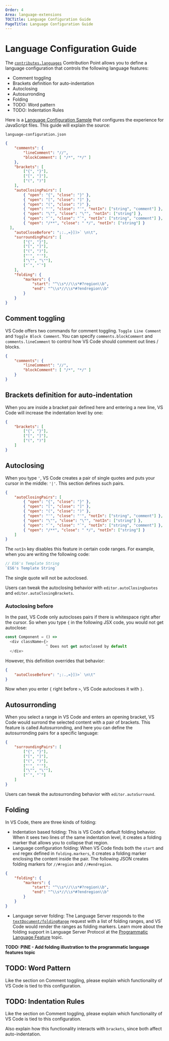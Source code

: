 ```yaml
---
Order: 4
Area: language-extensions
TOCTitle: Language Configuration Guide
PageTitle: Language Configuration Guide
---
```


# Language Configuration Guide

The [`contributes.languages`](/api/references/contribution-points#contributes.languages) Contribution Point allows you to define a language configuration that controls the following language features:

- Comment toggling
- Brackets definition for auto-indentation
- Autoclosing
- Autosurronding
- Folding
- TODO: Word pattern
- TODO: Indentation Rules

Here is a [Language Configuration Sample]() that configures the experience for JavaScript files. This guide will explain the source:

`language-configuration.json`
```json
{
	"comments": {
		"lineComment": "//",
		"blockComment": [ "/*", "*/" ]
	},
	"brackets": [
		["{", "}"],
		["[", "]"],
		["(", ")"]
	],
	"autoClosingPairs": [
		{ "open": "{", "close": "}" },
		{ "open": "[", "close": "]" },
		{ "open": "(", "close": ")" },
		{ "open": "'", "close": "'", "notIn": ["string", "comment"] },
		{ "open": "\"", "close": "\"", "notIn": ["string"] },
		{ "open": "`", "close": "`", "notIn": ["string", "comment"] },
		{ "open": "/**", "close": " */", "notIn": ["string"] }
  ],
	"autoCloseBefore": ";:.,=}])>` \n\t",
	"surroundingPairs": [
		["{", "}"],
		["[", "]"],
		["(", ")"],
		["'", "'"],
		["\"", "\""],
		["`", "`"]
	],
	"folding": {
		"markers": {
			"start": "^\\s*//\\s*#?region\\b",
			"end": "^\\s*//\\s*#?endregion\\b"
		}
	}
}
```

## Comment toggling

VS Code offers two commands for comment toggling. `Toggle Line Comment` and `Toggle Block Comment`. You can specify `comments.blockComment` and `comments.lineComment` to control how VS Code should comment out lines / blocks.

```json
{
	"comments": {
		"lineComment": "//",
		"blockComment": [ "/*", "*/" ]
	}
}
```

## Brackets definition for auto-indentation

When you are inside a bracket pair defined here and entering a new line, VS Code will increase the indentation level by one:

```json
{
	"brackets": [
		["{", "}"],
		["[", "]"],
		["(", ")"]
	]
}
```

## Autoclosing

When you type `'`, VS Code creates a pair of single quotes and puts your cursor in the middle: `'|'`. This section defines such pairs.

```json
{
	"autoClosingPairs": [
		{ "open": "{", "close": "}" },
		{ "open": "[", "close": "]" },
		{ "open": "(", "close": ")" },
		{ "open": "'", "close": "'", "notIn": ["string", "comment"] },
		{ "open": "\"", "close": "\"", "notIn": ["string"] },
		{ "open": "`", "close": "`", "notIn": ["string", "comment"] },
		{ "open": "/**", "close": " */", "notIn": ["string"] }
	]
}
```

The `notIn` key disables this feature in certain code ranges. For example, when you are writing the following code:

```js
// ES6's Template String
`ES6's Template String`
```

The single quote will not be autoclosed.

Users can tweak the autoclosing behavior with `editor.autoClosingQuotes` and `editor.autoClosingBrackets`.

### Autoclosing before

In the past, VS Code only autocloses pairs if there is whitespace right after the cursor. So when you type `{` in the following JSX code, you would not get autoclose:

```js
const Component = () =>
  <div className={>
                  ^ Does not get autoclosed by default
  </div>
```
However, this definition overrides that behavior:

```json
{
	"autoCloseBefore": ";:.,=}])>` \n\t"
}
```

Now when you enter `{` right before `>`, VS Code autocloses it with `}`.

## Autosurronding

When you select a range in VS Code and enters an opening bracket, VS Code would surrond the selected content with a pair of brackets. This feature is called Autosurronding, and here you can define the autosurronding pairs for a specific language:

```json
{
	"surroundingPairs": [
		["{", "}"],
		["[", "]"],
		["(", ")"],
		["'", "'"],
		["\"", "\""],
		["`", "`"]
	]
}
```
Users can tweak the autosurronding behavior with `editor.autoSurround`.

## Folding

In VS Code, there are three kinds of folding:

- Indentation based folding: This is VS Code's default folding behavior. When it sees two lines of the same indentation level, it creates a folding marker that allows you to collapse that region.
- Language configuration folding: When VS Code finds both the `start` and `end` regex defined in `folding.markers`, it creates a folding marker enclosing the content inside the pair. The following JSON creates folding markers for `//#region` and `//#endregion`.

```json
{
	"folding": {
		"markers": {
			"start": "^\\s*//\\s*#?region\\b",
			"end": "^\\s*//\\s*#?endregion\\b"
		}
	}
}
```

- Language server folding: The Language Server responds to the [`textDocument/foldingRange`](https://microsoft.github.io/language-server-protocol/specification#textDocument_foldingRange) request with a list of folding ranges, and VS Code would render the ranges as folding markers. Learn more about the folding support in Language Server Protocol at the [Programmatic Language Feature](/api/language-extensions/programmatic-language-features) topic.

**TODO: PINE - Add folding illustration to the programmatic language features topic**

## TODO: Word Pattern

Like the section on Comment toggling, please explain which functionality of VS Code is tied to this configuration.

## TODO: Indentation Rules

Like the section on Comment toggling, please explain which functionality of VS Code is tied to this configuration.

Also explain how this functionality interacts with `brackets`, since both affect auto-indentation.
